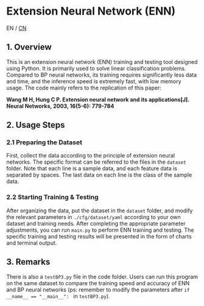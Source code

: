 # Extension Neural Network (ENN)

EN / [CN](./README(CN).md)
## 1. Overview

This is an extension neural network (ENN) training and testing tool designed using Python. It is primarily used to solve linear classification problems. Compared to BP neural networks, its training requires significantly less data and time, and the inference speed is extremely fast, with low memory usage.
The code mainly refers to the replication of this paper:

**Wang M H, Hung C P. Extension neural network and its applications[J]. Neural Networks, 2003, 16(5-6): 779-784**
## 2. Usage Steps
### 2.1 Preparing the Dataset

First, collect the data according to the principle of extension neural networks. The specific format can be referred to the files in the `dataset` folder. Note that each line is a sample data, and each feature data is separated by spaces. The last data on each line is the class of the sample data.
### 2.2 Starting Training & Testing

After organizing the data, put the dataset in the `dataset` folder, and modify the relevant parameters in `./cfg/dataset/yaml` according to your own dataset and training needs. After completing the appropriate parameter adjustments, you can run `main.py` to perform ENN training and testing. The specific training and testing results will be presented in the form of charts and terminal output.
## 3. Remarks

There is also a `testBP3.py` file in the code folder. Users can run this program on the same dataset to compare the training speed and accuracy of ENN and BP neural networks (ps: remember to modify the parameters after `if __name__ == "__main__": ` in `testBP3.py`).
